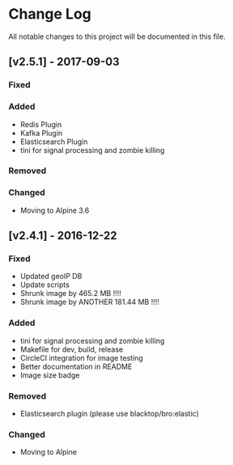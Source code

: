 Change Log
==========

All notable changes to this project will be documented in this file.

[v2.5.1] - 2017-09-03
---------------------

### Fixed

### Added

-	Redis Plugin
-	Kafka Plugin  
-	Elasticsearch Plugin
-	tini for signal processing and zombie killing  

### Removed

### Changed

-	Moving to Alpine 3.6

[v2.4.1] - 2016-12-22
---------------------

### Fixed

-	Updated geoIP DB
-	Update scripts  
-	Shrunk image by 465.2 MB !!!!  
-	Shrunk image by ANOTHER 181.44 MB !!!!  

### Added

-	tini for signal processing and zombie killing  
-	Makefile for dev, build, release  
-	CircleCI integration for image testing  
-	Better documentation in README  
-	Image size badge  

### Removed

-	Elasticsearch plugin (please use blacktop/bro:elastic)  

### Changed

-	Moving to Alpine

